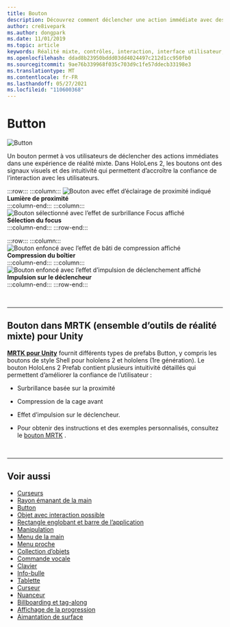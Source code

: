 ```yaml
---
title: Bouton
description: Découvrez comment déclencher une action immédiate avec des boutons, qui est l’un des composants fondamentaux de la réalité mixte.
author: cre8ivepark
ms.author: dongpark
ms.date: 11/01/2019
ms.topic: article
keywords: Réalité mixte, contrôles, interaction, interface utilisateur, expérience utilisateur, casque de réalité mixte, casque de réalité mixte, casque de réalité virtuelle, HoloLens, MRTK, boîte à outils de réalité mixte, bouton
ms.openlocfilehash: ddad8b23950bddd03dd4024497c212d1cc950fb0
ms.sourcegitcommit: 9ae76b339968f035c703d9c1fe57ddecb33198e3
ms.translationtype: MT
ms.contentlocale: fr-FR
ms.lasthandoff: 05/27/2021
ms.locfileid: "110600368"
---
```

# <a name="button"></a>Button

![Button](images/UX_Hero_Button.jpg)

Un bouton permet à vos utilisateurs de déclencher des actions immédiates dans une expérience de réalité mixte. Dans HoloLens 2, les boutons ont des signaux visuels et des intuitivité qui permettent d’accroître la confiance de l’interaction avec les utilisateurs. 

:::row:::
    :::column:::
       ![Bouton avec effet d’éclairage de proximité indiqué](images/UX_Button_Affordance_ProximityLight.jpg)<br>
       **Lumière de proximité**<br>
    :::column-end:::
    :::column:::
       ![Bouton sélectionné avec l’effet de surbrillance Focus affiché](images/UX_Button_Affordance_FocusHighlight.jpg)<br>
        **Sélection du focus**<br>
    :::column-end:::
:::row-end:::

:::row:::
    :::column:::
       ![Bouton enfoncé avec l’effet de bâti de compression affiché](images/UX_Button_Affordance_Compression.jpg)<br>
       **Compression du boîtier**<br>
    :::column-end:::
    :::column:::
       ![Bouton enfoncé avec l’effet d’impulsion de déclenchement affiché](images/UX_Button_Affordance_Pulse.jpg)<br>
        **Impulsion sur le déclencheur**<br>
    :::column-end:::
:::row-end:::

<br>

---

## <a name="button-in-mrtkmixed-reality-toolkit-for-unity"></a>Bouton dans MRTK (ensemble d’outils de réalité mixte) pour Unity
**[MRTK pour Unity](https://github.com/Microsoft/MixedRealityToolkit-Unity)** fournit différents types de prefabs Button, y compris les boutons de style Shell pour hololens 2 et hololens (1re génération). Le bouton HoloLens 2 Prefab contient plusieurs intuitivité détaillés qui permettent d’améliorer la confiance de l’utilisateur :

* Surbrillance basée sur la proximité
* Compression de la cage avant
* Effet d’impulsion sur le déclencheur.

* Pour obtenir des instructions et des exemples personnalisés, consultez le [bouton MRTK](/windows/mixed-reality/mrtk-unity/features/ux-building-blocks/button) .

<br>

---

## <a name="see-also"></a>Voir aussi

* [Curseurs](cursors.md)
* [Rayon émanant de la main](point-and-commit.md)
* [Button](button.md)
* [Objet avec interaction possible](interactable-object.md)
* [Rectangle englobant et barre de l’application](app-bar-and-bounding-box.md)
* [Manipulation](direct-manipulation.md)
* [Menu de la main](hand-menu.md)
* [Menu proche](near-menu.md)
* [Collection d’objets](object-collection.md)
* [Commande vocale](voice-input.md)
* [Clavier](keyboard.md)
* [Info-bulle](tooltip.md)
* [Tablette](slate.md)
* [Curseur](slider.md)
* [Nuanceur](shader.md)
* [Billboarding et tag-along](billboarding-and-tag-along.md)
* [Affichage de la progression](progress.md)
* [Aimantation de surface](surface-magnetism.md)